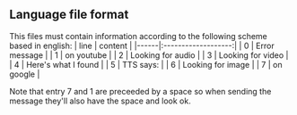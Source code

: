 ## Language file format
This files must contain information according to the following scheme based in english:
| line |       content       |
|------|:-------------------:|
|    0 | Error message       |
|    1 |  on youtube         |
|    2 | Looking for audio   |
|    3 | Looking for video   |
|    4 | Here's what I found |
|    5 | TTS says:           |
|    6 | Looking for image   |
|    7 |  on google          |

Note that entry 7 and 1 are preceeded by a space so when sending the message they'll also have the space and look ok.
